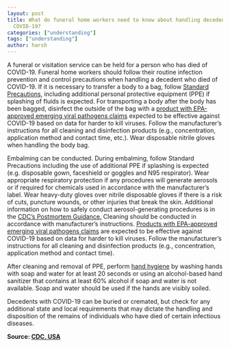 ```yaml
---
layout: post
title: What do funeral home workers need to know about handling decedents who had
  COVID-19?
categories: ["understanding"]
tags: ["understanding"]
author: harsh
---
```


A funeral or visitation service can be held for a person who has died of COVID-19. Funeral home workers should follow their routine infection prevention and control precautions when handling a decedent who died of COVID-19. If it is necessary to transfer a body to a bag, follow [Standard Precautions](https://www.cdc.gov/infectioncontrol/basics/standard-precautions.html), including additional personal protective equipment (PPE) if splashing of fluids is expected. For transporting a body after the body has been bagged, disinfect the outside of the bag with a [product with EPA-approved emerging viral pathogens claims](https://www.epa.gov/sites/production/files/2020-03/documents/sars-cov-2-list_03-03-2020.pdf) expected to be effective against COVID-19 based on data for harder to kill viruses. Follow the manufacturer’s instructions for all cleaning and disinfection products (e.g., concentration, application method and contact time, etc.). Wear disposable nitrile gloves when handling the body bag.

Embalming can be conducted. During embalming, follow Standard Precautions including the use of additional PPE if splashing is expected (e.g. disposable gown, faceshield or goggles and N95 respirator). Wear appropriate respiratory protection if any procedures will generate aerosols or if required for chemicals used in accordance with the manufacturer’s label. Wear heavy-duty gloves over nitrile disposable gloves if there is a risk of cuts, puncture wounds, or other injuries that break the skin. Additional information on how to safely conduct aerosol-generating procedures is in the [CDC’s Postmortem Guidance.](https://www.cdc.gov/coronavirus/2019-ncov/hcp/guidance-postmortem-specimens.html#autopsy) Cleaning should be conducted in accordance with manufacturer’s instructions. [Products with EPA-approved emerging viral pathogens claims](https://www.epa.gov/sites/production/files/2020-03/documents/sars-cov-2-list_03-03-2020.pdf) are expected to be effective against COVID-19 based on data for harder to kill viruses. Follow the manufacturer’s instructions for all cleaning and disinfection products (e.g., concentration, application method and contact time).

After cleaning and removal of PPE, perform [hand hygiene](https://www.cdc.gov/handwashing/when-how-handwashing.html) by washing hands with soap and water for at least 20 seconds or using an alcohol-based hand sanitizer that contains at least 60% alcohol if soap and water is not available. Soap and water should be used if the hands are visibly soiled.

Decedents with COVID-19 can be buried or cremated, but check for any additional state and local requirements that may dictate the handling and disposition of the remains of individuals who have died of certain infectious diseases.

**Source: [CDC, USA](https://www.cdc.gov/coronavirus/2019-ncov/faq.html)**